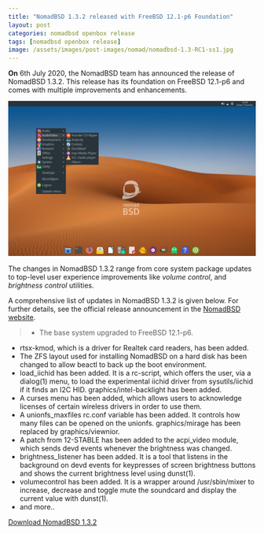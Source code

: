 ```yaml
---
title: "NomadBSD 1.3.2 released with FreeBSD 12.1-p6 Foundation"
layout: post
categories: nomadbsd openbox release
tags: [nomadbsd openbox release]
image: /assets/images/post-images/nomad/nomadbsd-1.3-RC1-ss1.jpg
---
```


**On** 6th July 2020, the NomadBSD team has announced the release of NomadBSD 1.3.2. This release has its foundation on FreeBSD 12.1-p6 and comes with multiple improvements and enhancements.

![NomadBSD Preview](/assets/images/post-images/nomad/nomadbsd-1.3-RC1-ss1.jpg)

The changes in NomadBSD 1.3.2 range from core system package updates to top-level user experience improvements like *volume control*, and *brightness control* utilities. 

A comprehensive list of updates in NomadBSD 1.3.2 is given below. For further details, see the official release announcement in the [NomadBSD website](https://www.nomadbsd.org/index.html#1.3.2).

> - The base system upgraded to FreeBSD 12.1-p6.
- rtsx-kmod, which is a driver for Realtek card readers, has been added.
- The ZFS layout used for installing NomadBSD on a hard disk has been changed to allow beactl to back up the boot environment.
- load_iichid has been added. It is a rc-script, which offers the user, via a dialog(1) menu, to load the experimental iichid driver from sysutils/iichid if it finds an I2C HID.
graphics/intel-backlight has been added.
- A curses menu has been added, which allows users to acknowledge licenses of certain wireless drivers in order to use them.
- A unionfs_maxfiles rc.conf variable has been added. It controls how many files can be opened on the unionfs.
graphics/mirage has been replaced by graphics/viewnior.
- A patch from 12-STABLE has been added to the acpi_video module, which sends devd events whenever the brightness was changed.
- brightness_listener has been added. It is a tool that listens in the background on devd events for keypresses of screen brightness buttons and shows the current brightness level using dunst(1).
- volumecontrol has been added. It is a wrapper around /usr/sbin/mixer to increase, decrease and toggle mute the soundcard and display the current value with dunst(1).
- and more..

<a class="download" target="_blank" href="https://nomadbsd.org/download.html">Download NomadBSD 1.3.2</a>